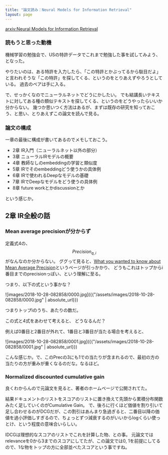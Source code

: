```yaml
---
title: "論文読み：Neural Models for Information Retrieval"
layout: page	
---
```


[arxiv:Neural Models for Information Retrieval](https://arxiv.org/abs/1705.01509)

### 読もうと思った動機

機械学習の勉強会で、USの特許データでこれまで勉強した事を試してみよう、となった。

やりたいのは、ある特許を入力したら、「この特許とかぶってるから駄目だよ」と言われそうな「この特許」を探してくる、というのをとりあえずやろうとしている。
過去のペアは手に入る。

で、せっかくなのでニューラルネットでどうにかしたい。
でも結講長いテキストに対してある種の類似テキストを探してくる、というのをどうやったらいいか分からない。
幾つか思いつく方法はあるが、まずは既存の研究を知っておこう、と思い、とりあえずこの論文を読んで見る。

### 論文の構成

一章の最後に構成が書いてあるのでメモしておこう。

- 2章 IR入門（ニューラルネット以外の部分）
- 3章 ニューラルIRモデルの概要
- 4章 教師なしのembeddingの学習と類似度
- 5章 IRでそのembeddingどう使うかの具体例
- 6章 IRで使われるDeepなモデルの基礎
- 7章 IRでDeepなモデルをどう使うの具体例
- 8章 future workとかdiscussionとか

という感じか。

## 2章 IR全般の話

### Mean average precisionが分からず

定義式4の、$${Precision}_{q, i}$$がなんなのか分からない。
ググって見ると、[What you wanted to know about Mean Average Precision](http://fastml.com/what-you-wanted-to-know-about-mean-average-precision/)というページが引っかかり、
どうもこれはトップからi番目までのprecisionっぽい、という理解に至る。

つまり、以下の式という事かな？

![images/2018-10-28-082858/0000.jpg]({{"/assets/images/2018-10-28-082858/0000.jpg" | absolute_url}})

つまりトップiのうち、あたりの数だ。

この式と4式をあわせて考えると、
どうなるんだ？

例えば0番目と2番目が外れて、1番目と3番目が当たる場合を考えると、

![images/2018-10-28-082858/0001.jpg]({{"/assets/images/2018-10-28-082858/0001.jpg" | absolute_url}})

こんな感じか。で、このPrecの3にも1での当たりが含まれるので、最初の方の当たりの方が重みが重くなるのだな。なるほど。

### Normalized discounted cumulative gain

良くわからんので元論文を見ると、著者のホームページで公開されてた。

結果ドキュメントのリストをスコアのリストに置き換えて先頭から累積分布関数みたく足していくのがCumulative Gain。
で、後ろに行くほど価値を割り引いて足し合わせるのがDCGだが、この割引はあんまり急過ぎると、二番目以降の価値を過小評価しすぎるので、ちょっとずつ減衰するのがいいからlogくらい使っとけ、という程度の意味合いらしい。

IDCGは理想的なスコアのリストでこれを計算した物、との事。
元論文ではrelevanceを0から3までのスコアにしてたが、この論文では0, 1を前提にしてるので、1な物をトップの方に全部並べたスコアという事ですね。

